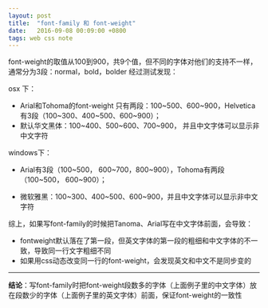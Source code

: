 ```yaml
---
layout: post
title:  "font-family 和 font-weight"
date:   2016-09-08 00:09:00 +0800
tags: web css note
---
```

font-weight的取值从100到900，共9个值，但不同的字体对他们的支持不一样，通常分为3段：normal，bold，bolder
经过测试发现：

osx 下：

  - Arial和Tohoma的font-weight 只有两段：100~500、600~900，Helvetica有3段（100~300、400~500、600~900）；
  - 默认华文黑体：100~400、500~600、700~900， 并且中文字体可以显示非中文字符

windows下：
  - Arial有3段（100~500， 600~700，800~900），Tohoma有两段（100~500， 600~900）；
  * 微软雅黑：100~300、400~500、600~900，并且中文字体可以显示非中文字符

综上，如果写font-family的时候把Tanoma、Arial写在中文字体前面，会导致：
- fontweight默认落在了第一段，但英文字体的第一段的粗细和中文字体的不一致，导致同一行文字粗细不同
- 如果用css动态改变同一行的font-weight，会发现英文和中文不是同步变的

---
**结论**：写font-family时把font-weight段数多的字体（上面例子里的中文字体）放在段数少的字体（上面例子里的英文字体）前面，保证font-weight的一致性
